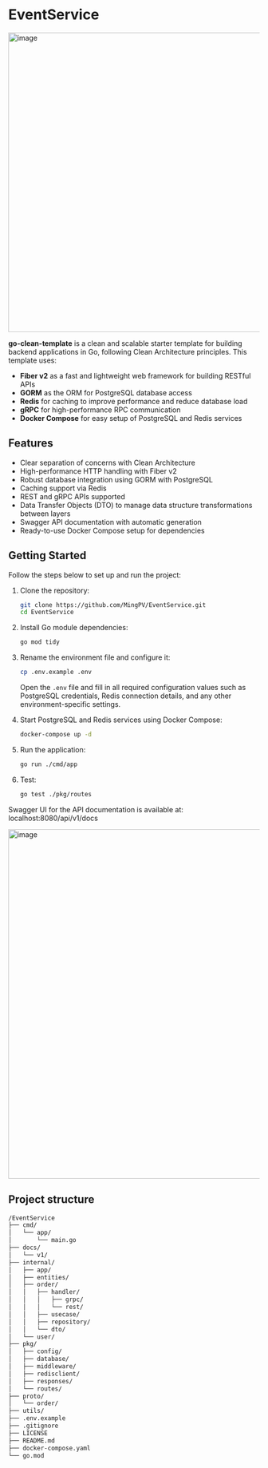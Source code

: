 # EventService
<div><img width="600" alt="image" src="https://github.com/user-attachments/assets/5ff920c7-eccf-4fa2-8198-3cf2ec2dae6e" /></div>

**go-clean-template** is a clean and scalable starter template for building backend applications in Go, following Clean Architecture principles. This template uses:

- **Fiber v2** as a fast and lightweight web framework for building RESTful APIs 
- **GORM** as the ORM for PostgreSQL database access
- **Redis** for caching to improve performance and reduce database load
- **gRPC** for high-performance RPC communication 
- **Docker Compose** for easy setup of PostgreSQL and Redis services

## Features

- Clear separation of concerns with Clean Architecture  
- High-performance HTTP handling with Fiber v2  
- Robust database integration using GORM with PostgreSQL  
- Caching support via Redis
- REST and gRPC APIs supported 
- Data Transfer Objects (DTO) to manage data structure transformations between layers  
- Swagger API documentation with automatic generation 
- Ready-to-use Docker Compose setup for dependencies  

## Getting Started

Follow the steps below to set up and run the project:

1. Clone the repository:

    ```bash
    git clone https://github.com/MingPV/EventService.git
    cd EventService
    ```

2. Install Go module dependencies:

    ```bash
    go mod tidy
    ```

3. Rename the environment file and configure it:

    ```bash
    cp .env.example .env
    ```

    Open the `.env` file and fill in all required configuration values such as PostgreSQL credentials, Redis connection details, and any other environment-specific settings.

4. Start PostgreSQL and Redis services using Docker Compose:

    ```bash
    docker-compose up -d
    ```

5. Run the application:

    ```bash
    go run ./cmd/app
    ```

6. Test:

    ```bash
    go test ./pkg/routes
    ```

Swagger UI for the API documentation is available at: localhost:8080/api/v1/docs

<img width="0" alt="image" src="https://github.com/user-attachments/assets/e38ff0e8-8fd1-4d39-baca-af30b85b353a" />
<img width="700" alt="image" src="https://github.com/user-attachments/assets/840f8d43-e07c-44a8-9b7d-3f4d62d912ce" />


## Project structure


```bash
/EventService
├── cmd/
│   └── app/
│       └── main.go               
├── docs/
│   └── v1/                 
├── internal/               
│   ├── app/            
│   ├── entities/
│   ├── order/
│   │   ├── handler/
│   │   │   ├── grpc/
│   │   │   └── rest/
│   │   ├── usecase/
│   │   ├── repository/
│   │   └── dto/ 
│   └── user/               
├── pkg/
│   ├── config/
│   ├── database/
│   ├── middleware/
│   ├── redisclient/
│   ├── responses/
│   └── routes/
├── proto/
│   └── order/
├── utils/                
├── .env.example             
├── .gitignore               
├── LICENSE                  
├── README.md             
├── docker-compose.yaml      
└── go.mod
```




